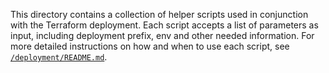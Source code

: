 <!--
 Copyright 2020 Google LLC
 Use of this source code is governed by an MIT-style
 license that can be found in the LICENSE file or at
 https://opensource.org/licenses/MIT.
-->

This directory contains a collection of helper scripts used in conjunction with the Terraform deployment. Each script accepts a list of parameters as input, including deployment prefix, env and other needed information. For more detailed instructions on how and when to use each script, see [`/deployment/README.md`](/deployment/README.md).
